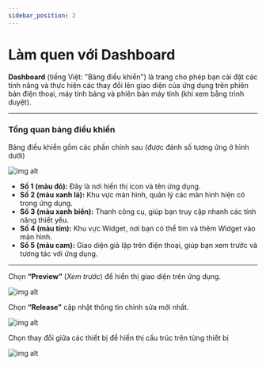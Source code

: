 ```yaml
---
sidebar_position: 2
---
```


# Làm quen với Dashboard

**Dashboard** (tiếng Việt: "Bảng điều khiển") là trang cho phép bạn cài đặt các tính năng và thực hiện các thay đổi lên giao diện của ứng dụng trên phiên bản điện thoại, máy tính bảng và phiên bản máy tính (khi xem bằng trình duyệt). 

---

### Tổng quan bảng điều khiển

Bảng điều khiển gồm các phần chính sau (được đánh số tương ứng ở hình dưới)

![img alt](/img/create-app/dashboard/200514-lam-quen-voi-dashboard-01.jpeg)

- **Số 1 (màu đỏ):** Đây là nơi hiển thị icon và tên ứng dụng.
- **Số 2 (màu xanh lá):** Khu vực màn hình, quản lý các màn hình hiện có trong ứng dụng.
- **Số 3 (màu xanh biển):** Thanh công cụ, giúp bạn truy cập nhanh các tính năng thiết yếu.
- **Số 4 (màu tím):** Khu vực Widget, nơi bạn có thể tìm và thêm Widget vào màn hình.
- **Số 5 (màu cam):** Giao diện giả lập trên điện thoại, giúp bạn xem trước và tương tác với ứng dụng.

---

Chọn **“Preview”** (*Xem trước*) để hiển thị giao diện trên ứng dụng.

![img alt](/img/create-app/dashboard/200514-lam-quen-voi-dashboard-10.jpg)

Chọn **“Release"** cập nhật thông tin chỉnh sửa mới nhất.

![img alt](/img/create-app/dashboard/200514-lam-quen-voi-dashboard-11.jpg)

Chọn thay đổi giữa các thiết bị để hiển thị cấu trúc trên từng thiết bị

![img alt](/img/create-app/dashboard/200514-lam-quen-voi-dashboard-12.jpg)


